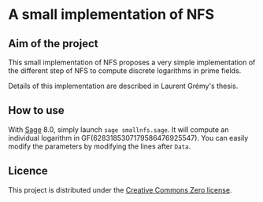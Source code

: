 # A small implementation of NFS

## Aim of the project

This small implementation of NFS proposes a very simple implementation of the different step of NFS to compute discrete logarithms in prime fields.

Details of this implementation are described in Laurent Grémy's thesis.

## How to use

With [Sage](http://www.sagemath.org/) 8.0, simply launch ```sage smallnfs.sage```. It will compute an individual logarithm in GF(6283185307179586476925547). You can easily modify the parameters by modifying the lines after ```Data```.

## Licence

This project is distributed under the [Creative Commons Zero
license](LICENSE).
